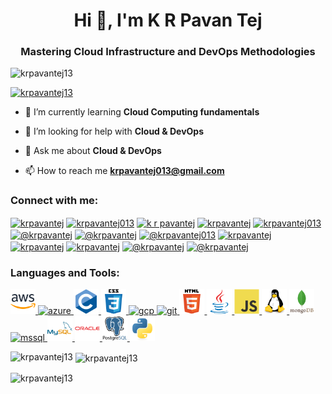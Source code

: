 <h1 align="center">Hi 👋, I'm K R Pavan Tej</h1>
<h3 align="center">Mastering Cloud Infrastructure and DevOps Methodologies</h3>

<p align="left"> <img src="https://komarev.com/ghpvc/?username=krpavantej13&label=Profile%20views&color=0e75b6&style=flat" alt="krpavantej13" /> </p>

<p align="left"> <a href="https://github.com/ryo-ma/github-profile-trophy"><img src="https://github-profile-trophy.vercel.app/?username=krpavantej13" alt="krpavantej13" /></a> </p>

- 🌱 I’m currently learning **Cloud Computing fundamentals**

- 🤝 I’m looking for help with **Cloud & DevOps**

- 💬 Ask me about **Cloud & DevOps**

- 📫 How to reach me **krpavantej013@gmail.com**

<h3 align="left">Connect with me:</h3>
<p align="left">
<a href="https://dev.to/krpavantej" target="blank"><img align="center" src="https://raw.githubusercontent.com/rahuldkjain/github-profile-readme-generator/master/src/images/icons/Social/devto.svg" alt="krpavantej" height="30" width="40" /></a>
<a href="https://twitter.com/krpavantej013" target="blank"><img align="center" src="https://raw.githubusercontent.com/rahuldkjain/github-profile-readme-generator/master/src/images/icons/Social/twitter.svg" alt="krpavantej013" height="30" width="40" /></a>
<a href="https://linkedin.com/in/k r pavantej" target="blank"><img align="center" src="https://raw.githubusercontent.com/rahuldkjain/github-profile-readme-generator/master/src/images/icons/Social/linked-in-alt.svg" alt="k r pavantej" height="30" width="40" /></a>
<a href="https://stackoverflow.com/users/krpavantej" target="blank"><img align="center" src="https://raw.githubusercontent.com/rahuldkjain/github-profile-readme-generator/master/src/images/icons/Social/stack-overflow.svg" alt="krpavantej" height="30" width="40" /></a>
<a href="https://instagram.com/krpavantej013" target="blank"><img align="center" src="https://raw.githubusercontent.com/rahuldkjain/github-profile-readme-generator/master/src/images/icons/Social/instagram.svg" alt="krpavantej013" height="30" width="40" /></a>
<a href="https://hashnode.com/@krpavantej" target="blank"><img align="center" src="https://raw.githubusercontent.com/rahuldkjain/github-profile-readme-generator/master/src/images/icons/Social/hashnode.svg" alt="@krpavantej" height="30" width="40" /></a>
<a href="https://medium.com/@krpavantej" target="blank"><img align="center" src="https://raw.githubusercontent.com/rahuldkjain/github-profile-readme-generator/master/src/images/icons/Social/medium.svg" alt="@krpavantej" height="30" width="40" /></a>
<a href="https://www.codechef.com/users/@krpavantej013" target="blank"><img align="center" src="https://cdn.jsdelivr.net/npm/simple-icons@3.1.0/icons/codechef.svg" alt="@krpavantej013" height="30" width="40" /></a>
<a href="https://www.hackerrank.com/krpavantej" target="blank"><img align="center" src="https://raw.githubusercontent.com/rahuldkjain/github-profile-readme-generator/master/src/images/icons/Social/hackerrank.svg" alt="krpavantej" height="30" width="40" /></a>
<a href="https://codeforces.com/profile/krpavantej" target="blank"><img align="center" src="https://raw.githubusercontent.com/rahuldkjain/github-profile-readme-generator/master/src/images/icons/Social/codeforces.svg" alt="krpavantej" height="30" width="40" /></a>
<a href="https://www.leetcode.com/krpavantej" target="blank"><img align="center" src="https://raw.githubusercontent.com/rahuldkjain/github-profile-readme-generator/master/src/images/icons/Social/leet-code.svg" alt="krpavantej" height="30" width="40" /></a>
<a href="https://www.hackerearth.com/@krpavantej" target="blank"><img align="center" src="https://raw.githubusercontent.com/rahuldkjain/github-profile-readme-generator/master/src/images/icons/Social/hackerearth.svg" alt="@krpavantej" height="30" width="40" /></a>
<a href="https://auth.geeksforgeeks.org/user/@krpavantej" target="blank"><img align="center" src="https://raw.githubusercontent.com/rahuldkjain/github-profile-readme-generator/master/src/images/icons/Social/geeks-for-geeks.svg" alt="@krpavantej" height="30" width="40" /></a>
</p>

<h3 align="left">Languages and Tools:</h3>
<p align="left"> <a href="https://aws.amazon.com" target="_blank" rel="noreferrer"> <img src="https://raw.githubusercontent.com/devicons/devicon/master/icons/amazonwebservices/amazonwebservices-original-wordmark.svg" alt="aws" width="40" height="40"/> </a> <a href="https://azure.microsoft.com/en-in/" target="_blank" rel="noreferrer"> <img src="https://www.vectorlogo.zone/logos/microsoft_azure/microsoft_azure-icon.svg" alt="azure" width="40" height="40"/> </a> <a href="https://www.cprogramming.com/" target="_blank" rel="noreferrer"> <img src="https://raw.githubusercontent.com/devicons/devicon/master/icons/c/c-original.svg" alt="c" width="40" height="40"/> </a> <a href="https://www.w3schools.com/css/" target="_blank" rel="noreferrer"> <img src="https://raw.githubusercontent.com/devicons/devicon/master/icons/css3/css3-original-wordmark.svg" alt="css3" width="40" height="40"/> </a> <a href="https://cloud.google.com" target="_blank" rel="noreferrer"> <img src="https://www.vectorlogo.zone/logos/google_cloud/google_cloud-icon.svg" alt="gcp" width="40" height="40"/> </a> <a href="https://git-scm.com/" target="_blank" rel="noreferrer"> <img src="https://www.vectorlogo.zone/logos/git-scm/git-scm-icon.svg" alt="git" width="40" height="40"/> </a> <a href="https://www.w3.org/html/" target="_blank" rel="noreferrer"> <img src="https://raw.githubusercontent.com/devicons/devicon/master/icons/html5/html5-original-wordmark.svg" alt="html5" width="40" height="40"/> </a> <a href="https://www.java.com" target="_blank" rel="noreferrer"> <img src="https://raw.githubusercontent.com/devicons/devicon/master/icons/java/java-original.svg" alt="java" width="40" height="40"/> </a> <a href="https://developer.mozilla.org/en-US/docs/Web/JavaScript" target="_blank" rel="noreferrer"> <img src="https://raw.githubusercontent.com/devicons/devicon/master/icons/javascript/javascript-original.svg" alt="javascript" width="40" height="40"/> </a> <a href="https://www.linux.org/" target="_blank" rel="noreferrer"> <img src="https://raw.githubusercontent.com/devicons/devicon/master/icons/linux/linux-original.svg" alt="linux" width="40" height="40"/> </a> <a href="https://www.mongodb.com/" target="_blank" rel="noreferrer"> <img src="https://raw.githubusercontent.com/devicons/devicon/master/icons/mongodb/mongodb-original-wordmark.svg" alt="mongodb" width="40" height="40"/> </a> <a href="https://www.microsoft.com/en-us/sql-server" target="_blank" rel="noreferrer"> <img src="https://www.svgrepo.com/show/303229/microsoft-sql-server-logo.svg" alt="mssql" width="40" height="40"/> </a> <a href="https://www.mysql.com/" target="_blank" rel="noreferrer"> <img src="https://raw.githubusercontent.com/devicons/devicon/master/icons/mysql/mysql-original-wordmark.svg" alt="mysql" width="40" height="40"/> </a> <a href="https://www.oracle.com/" target="_blank" rel="noreferrer"> <img src="https://raw.githubusercontent.com/devicons/devicon/master/icons/oracle/oracle-original.svg" alt="oracle" width="40" height="40"/> </a> <a href="https://www.postgresql.org" target="_blank" rel="noreferrer"> <img src="https://raw.githubusercontent.com/devicons/devicon/master/icons/postgresql/postgresql-original-wordmark.svg" alt="postgresql" width="40" height="40"/> </a> <a href="https://www.python.org" target="_blank" rel="noreferrer"> <img src="https://raw.githubusercontent.com/devicons/devicon/master/icons/python/python-original.svg" alt="python" width="40" height="40"/> </a> </p>

<p><img align="left" src="https://github-readme-stats.vercel.app/api/top-langs?username=krpavantej13&show_icons=true&locale=en&layout=compact" alt="krpavantej13" /></p>

<p>&nbsp;<img align="center" src="https://github-readme-stats.vercel.app/api?username=krpavantej13&show_icons=true&locale=en" alt="krpavantej13" /></p>

<p><img align="center" src="https://github-readme-streak-stats.herokuapp.com/?user=krpavantej13&" alt="krpavantej13" /></p>
